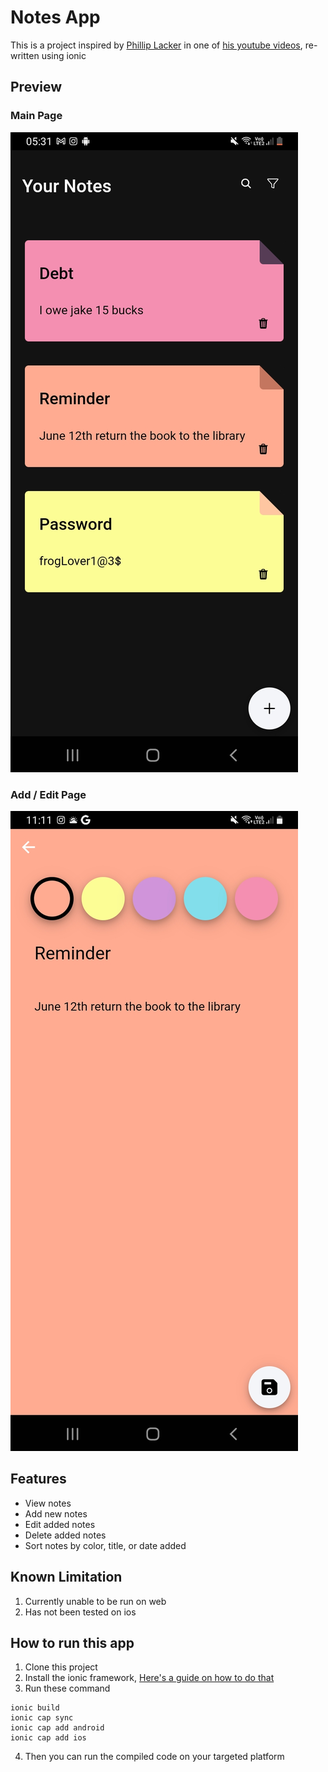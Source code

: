 # Notes App

This is a project inspired by [Phillip Lacker](https://github.com/philipplackner) in one of [his youtube videos](https://ionicframework.com/docs/intro/cli), re-written using ionic

## Preview
### Main Page
![Main Page](./mainpage.jpg)

### Add / Edit Page
![Add Edit Page](./addpage.jpg)

## Features
- View notes
- Add new notes
- Edit added notes
- Delete added notes
- Sort notes by color, title, or date added

## Known Limitation
1. Currently unable to be run on web
2. Has not been tested on ios

## How to run this app

1. Clone this project
2. Install the ionic framework, [Here's a guide on how to do that](https://ionicframework.com/docs/intro/cli)
3. Run these command
```
ionic build
ionic cap sync
ionic cap add android
ionic cap add ios
```
4. Then you can run the compiled code on your targeted platform